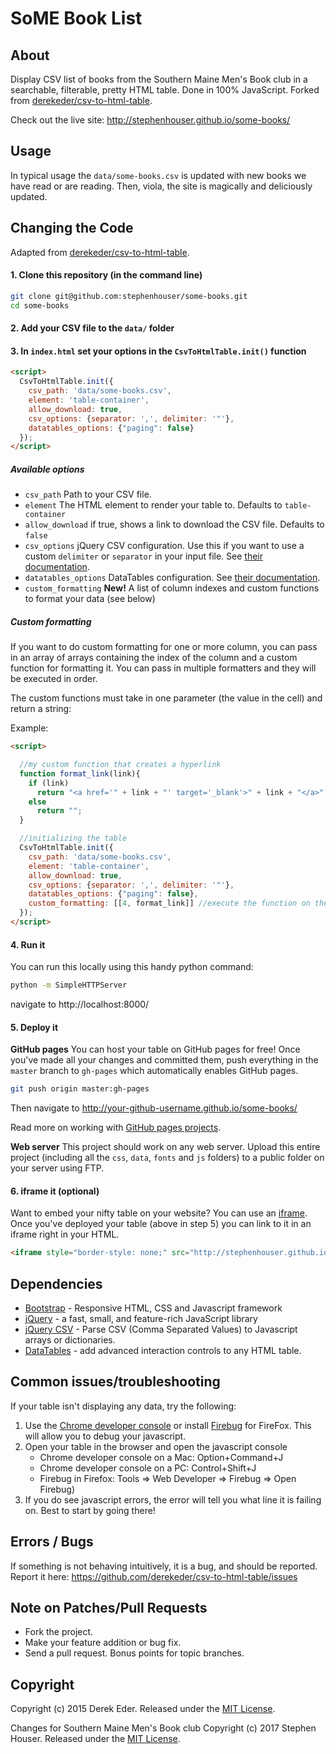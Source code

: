 # SoME Book List

## About
Display CSV list of books from the Southern Maine Men's Book club in a searchable, filterable, pretty HTML table. Done in 100% JavaScript. Forked from [derekeder/csv-to-html-table](https://github.com/derekeder/csv-to-html-table).

Check out the live site: http://stephenhouser.github.io/some-books/

## Usage

In typical usage the `data/some-books.csv` is updated with new books we have read or are reading. Then, viola, the site is magically and deliciously updated.

## Changing the Code 

Adapted from [derekeder/csv-to-html-table](https://github.com/derekeder/csv-to-html-table).

#### 1. Clone this repository (in the command line)

``` bash
git clone git@github.com:stephenhouser/some-books.git
cd some-books
```

#### 2. Add your CSV file to the `data/` folder

#### 3. In `index.html` set your options in the `CsvToHtmlTable.init()` function

``` html
<script>
  CsvToHtmlTable.init({
    csv_path: 'data/some-books.csv', 
    element: 'table-container', 
    allow_download: true,
    csv_options: {separator: ',', delimiter: '"'},
    datatables_options: {"paging": false}
  });
</script>
```

##### Available options

* `csv_path` Path to your CSV file.
* `element` The HTML element to render your table to. Defaults to `table-container`
* `allow_download` if true, shows a link to download the CSV file. Defaults to `false`
* `csv_options` jQuery CSV configuration. Use this if you want to use a custom `delimiter` or `separator` in your input file. See [their documentation](https://code.google.com/p/jquery-csv/wiki/API#$.csv.toArrays%28%29).
* `datatables_options` DataTables configuration. See [their documentation](http://datatables.net/reference/option/).
* `custom_formatting` **New!** A list of column indexes and custom functions to format your data (see below)


##### Custom formatting
If you want to do custom formatting for one or more column, you can pass in an array of arrays containing the index of the column and a custom function for formatting it. You can pass in multiple formatters and they will be executed in order.

The custom functions must take in one parameter (the value in the cell) and return a string:

Example:

``` html
<script>

  //my custom function that creates a hyperlink
  function format_link(link){
    if (link)
      return "<a href='" + link + "' target='_blank'>" + link + "</a>";
    else
      return "";
  }

  //initializing the table
  CsvToHtmlTable.init({
    csv_path: 'data/some-books.csv', 
    element: 'table-container', 
    allow_download: true,
    csv_options: {separator: ',', delimiter: '"'},
    datatables_options: {"paging": false},
    custom_formatting: [[4, format_link]] //execute the function on the 4th column of every row
  });
</script>
```

#### 4. Run it

You can run this locally using this handy python command:

```bash
python -m SimpleHTTPServer
```

navigate to http://localhost:8000/

#### 5. Deploy it

**GitHub pages** You can host your table on GitHub pages for free! Once you've made all your changes and committed them, push everything in the `master` branch to `gh-pages` which automatically enables GitHub pages.
```bash
git push origin master:gh-pages
```

Then navigate to http://your-github-username.github.io/some-books/

Read more on working with [GitHub pages projects](https://help.github.com/articles/user-organization-and-project-pages/#project-pages).

**Web server** This project should work on any web server. Upload this entire project (including all the `css`, `data`, `fonts` and `js` folders) to a public folder on your server using FTP.

#### 6. iframe it (optional)

Want to embed your nifty table on your website? You can use an [iframe](http://www.w3schools.com/tags/tag_iframe.asp). Once you've deployed your table (above in step 5) you can link to it in an iframe right in your HTML.

```html
<iframe style="border-style: none;" src="http://stephenhouser.github.io/some-books/" height="950" width="600"></iframe>
```

## Dependencies

* [Bootstrap](http://getbootstrap.com/) - Responsive HTML, CSS and Javascript framework
* [jQuery](https://jquery.com/) - a fast, small, and feature-rich JavaScript library
* [jQuery CSV](https://github.com/evanplaice/jquery-csv/) - Parse CSV (Comma Separated Values) to Javascript arrays or dictionaries.
* [DataTables](http://datatables.net/) - add advanced interaction controls to any HTML table.

## Common issues/troubleshooting

If your table isn't displaying any data, try the following:

1. Use the [Chrome developer console](https://developers.google.com/chrome-developer-tools/docs/console) or install [Firebug](http://getfirebug.com/) for FireFox. This will allow you to debug your javascript.
1. Open your table in the browser and open the javascript console 
   * Chrome developer console on a Mac: Option+Command+J
   * Chrome developer console on a PC: Control+Shift+J
   * Firebug in Firefox: Tools => Web Developer => Firebug => Open Firebug) 
1. If you do see javascript errors, the error will tell you what line it is failing on. Best to start by going there!

## Errors / Bugs

If something is not behaving intuitively, it is a bug, and should be reported.
Report it here: https://github.com/derekeder/csv-to-html-table/issues

## Note on Patches/Pull Requests
 
* Fork the project.
* Make your feature addition or bug fix.
* Send a pull request. Bonus points for topic branches.

## Copyright

Copyright (c) 2015 Derek Eder. Released under the [MIT License](https://github.com/derekeder/csv-to-html-table/blob/master/LICENSE).

Changes for Southern Maine Men's Book club Copyright (c) 2017 Stephen Houser. Released under the [MIT License]().
